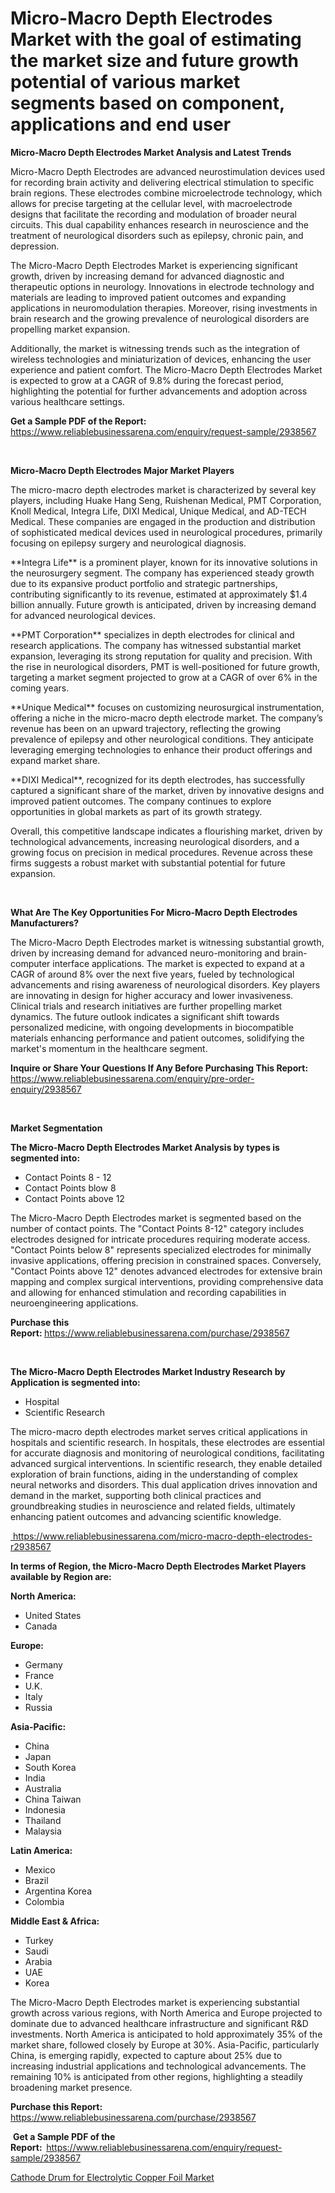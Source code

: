 <p><h1>Micro-Macro Depth Electrodes Market with the goal of estimating the market size and future growth potential of various market segments based on component, applications and end user</h1></p><p><strong>Micro-Macro Depth Electrodes Market Analysis and Latest Trends</strong></p>
<p><p>Micro-Macro Depth Electrodes are advanced neurostimulation devices used for recording brain activity and delivering electrical stimulation to specific brain regions. These electrodes combine microelectrode technology, which allows for precise targeting at the cellular level, with macroelectrode designs that facilitate the recording and modulation of broader neural circuits. This dual capability enhances research in neuroscience and the treatment of neurological disorders such as epilepsy, chronic pain, and depression.</p><p>The Micro-Macro Depth Electrodes Market is experiencing significant growth, driven by increasing demand for advanced diagnostic and therapeutic options in neurology. Innovations in electrode technology and materials are leading to improved patient outcomes and expanding applications in neuromodulation therapies. Moreover, rising investments in brain research and the growing prevalence of neurological disorders are propelling market expansion.</p><p>Additionally, the market is witnessing trends such as the integration of wireless technologies and miniaturization of devices, enhancing the user experience and patient comfort. The Micro-Macro Depth Electrodes Market is expected to grow at a CAGR of 9.8% during the forecast period, highlighting the potential for further advancements and adoption across various healthcare settings.</p></p>
<p><strong>Get a Sample PDF of the Report:&nbsp;</strong> <a href="https://www.reliablebusinessarena.com/enquiry/request-sample/2938567?utm_campaign=2187&utm_medium=2&utm_source=Github&utm_content=ia&utm_term=15032025&utm_id=micro-macro-depth-electrodes">https://www.reliablebusinessarena.com/enquiry/request-sample/2938567</a></p>
<p>&nbsp;</p>
<p><strong>Micro-Macro Depth Electrodes Major Market Players</strong></p>
<p><p>The micro-macro depth electrodes market is characterized by several key players, including Huake Hang Seng, Ruishenan Medical, PMT Corporation, Knoll Medical, Integra Life, DIXI Medical, Unique Medical, and AD-TECH Medical. These companies are engaged in the production and distribution of sophisticated medical devices used in neurological procedures, primarily focusing on epilepsy surgery and neurological diagnosis.</p><p>**Integra Life** is a prominent player, known for its innovative solutions in the neurosurgery segment. The company has experienced steady growth due to its expansive product portfolio and strategic partnerships, contributing significantly to its revenue, estimated at approximately $1.4 billion annually. Future growth is anticipated, driven by increasing demand for advanced neurological devices.</p><p>**PMT Corporation** specializes in depth electrodes for clinical and research applications. The company has witnessed substantial market expansion, leveraging its strong reputation for quality and precision. With the rise in neurological disorders, PMT is well-positioned for future growth, targeting a market segment projected to grow at a CAGR of over 6% in the coming years.</p><p>**Unique Medical** focuses on customizing neurosurgical instrumentation, offering a niche in the micro-macro depth electrode market. The company’s revenue has been on an upward trajectory, reflecting the growing prevalence of epilepsy and other neurological conditions. They anticipate leveraging emerging technologies to enhance their product offerings and expand market share.</p><p>**DIXI Medical**, recognized for its depth electrodes, has successfully captured a significant share of the market, driven by innovative designs and improved patient outcomes. The company continues to explore opportunities in global markets as part of its growth strategy.</p><p>Overall, this competitive landscape indicates a flourishing market, driven by technological advancements, increasing neurological disorders, and a growing focus on precision in medical procedures. Revenue across these firms suggests a robust market with substantial potential for future expansion.</p></p>
<p>&nbsp;</p>
<p><strong>What Are The Key Opportunities For Micro-Macro Depth Electrodes Manufacturers?</strong></p>
<p><p>The Micro-Macro Depth Electrodes market is witnessing substantial growth, driven by increasing demand for advanced neuro-monitoring and brain-computer interface applications. The market is expected to expand at a CAGR of around 8% over the next five years, fueled by technological advancements and rising awareness of neurological disorders. Key players are innovating in design for higher accuracy and lower invasiveness. Clinical trials and research initiatives are further propelling market dynamics. The future outlook indicates a significant shift towards personalized medicine, with ongoing developments in biocompatible materials enhancing performance and patient outcomes, solidifying the market's momentum in the healthcare segment.</p></p>
<p><strong>Inquire or Share Your Questions If Any Before Purchasing This Report:</strong> <a href="https://www.reliablebusinessarena.com/enquiry/pre-order-enquiry/2938567?utm_campaign=2187&utm_medium=2&utm_source=Github&utm_content=ia&utm_term=15032025&utm_id=micro-macro-depth-electrodes">https://www.reliablebusinessarena.com/enquiry/pre-order-enquiry/2938567</a></p>
<p>&nbsp;</p>
<p><strong>Market Segmentation</strong></p>
<p><strong>The Micro-Macro Depth Electrodes Market Analysis by types is segmented into:</strong></p>
<p><ul><li>Contact Points 8 - 12</li><li>Contact Points blow 8</li><li>Contact Points above 12</li></ul></p>
<p><p>The Micro-Macro Depth Electrodes market is segmented based on the number of contact points. The "Contact Points 8-12" category includes electrodes designed for intricate procedures requiring moderate access. "Contact Points below 8" represents specialized electrodes for minimally invasive applications, offering precision in constrained spaces. Conversely, "Contact Points above 12" denotes advanced electrodes for extensive brain mapping and complex surgical interventions, providing comprehensive data and allowing for enhanced stimulation and recording capabilities in neuroengineering applications.</p></p>
<p><strong>Purchase this Report:&nbsp;</strong><a href="https://www.reliablebusinessarena.com/purchase/2938567?utm_campaign=2187&utm_medium=2&utm_source=Github&utm_content=ia&utm_term=15032025&utm_id=micro-macro-depth-electrodes">https://www.reliablebusinessarena.com/purchase/2938567</a></p>
<p>&nbsp;</p>
<p><strong>The Micro-Macro Depth Electrodes Market Industry Research by Application is segmented into:</strong></p>
<p><ul><li>Hospital</li><li>Scientific Research</li></ul></p>
<p><p>The micro-macro depth electrodes market serves critical applications in hospitals and scientific research. In hospitals, these electrodes are essential for accurate diagnosis and monitoring of neurological conditions, facilitating advanced surgical interventions. In scientific research, they enable detailed exploration of brain functions, aiding in the understanding of complex neural networks and disorders. This dual application drives innovation and demand in the market, supporting both clinical practices and groundbreaking studies in neuroscience and related fields, ultimately enhancing patient outcomes and advancing scientific knowledge.</p></p>
<p><a href="https://www.reliablebusinessarena.com/micro-macro-depth-electrodes-r2938567?utm_campaign=2187&utm_medium=2&utm_source=Github&utm_content=ia&utm_term=15032025&utm_id=micro-macro-depth-electrodes">&nbsp;https://www.reliablebusinessarena.com/micro-macro-depth-electrodes-r2938567</a></p>
<p><strong>In terms of Region, the Micro-Macro Depth Electrodes Market Players available by Region are:</strong></p>
<p>
    <p> <strong> North America: </strong>
        <ul>
            <li>United States</li>
            <li>Canada</li>
        </ul>
        </p> 
    <p> <strong> Europe: </strong>
        <ul>
            <li>Germany</li>
            <li>France</li>
            <li>U.K.</li>
            <li>Italy</li>
            <li>Russia</li>
        </ul>
        </p> 
    <p> <strong> Asia-Pacific: </strong>
        <ul>
            <li>China</li>
            <li>Japan</li>
            <li>South Korea</li>
            <li>India</li>
            <li>Australia</li>
            <li>China Taiwan</li>
            <li>Indonesia</li>
            <li>Thailand</li>
            <li>Malaysia</li>
        </ul>
        </p> 
    <p> <strong> Latin America: </strong>
        <ul>
            <li>Mexico</li>
            <li>Brazil</li>
            <li>Argentina Korea</li>
            <li>Colombia</li>
        </ul>
        </p> 
    <p> <strong> Middle East & Africa: </strong>
        <ul>
            <li>Turkey</li>
            <li>Saudi</li>
            <li>Arabia</li>
            <li>UAE</li>
            <li>Korea</li>
        </ul>
    </p>
    </p>
<p><p>The Micro-Macro Depth Electrodes market is experiencing substantial growth across various regions, with North America and Europe projected to dominate due to advanced healthcare infrastructure and significant R&D investments. North America is anticipated to hold approximately 35% of the market share, followed closely by Europe at 30%. Asia-Pacific, particularly China, is emerging rapidly, expected to capture about 25% due to increasing industrial applications and technological advancements. The remaining 10% is anticipated from other regions, highlighting a steadily broadening market presence.</p></p>
<p><strong>Purchase this Report: </strong><a href="https://www.reliablebusinessarena.com/purchase/2938567?utm_campaign=2187&utm_medium=2&utm_source=Github&utm_content=ia&utm_term=15032025&utm_id=micro-macro-depth-electrodes">https://www.reliablebusinessarena.com/purchase/2938567</a></p>
<p>&nbsp;<strong>Get a Sample PDF of the Report:&nbsp;&nbsp;</strong><a href="https://www.reliablebusinessarena.com/enquiry/request-sample/2938567?utm_campaign=2187&utm_medium=2&utm_source=Github&utm_content=ia&utm_term=15032025&utm_id=micro-macro-depth-electrodes">https://www.reliablebusinessarena.com/enquiry/request-sample/2938567</a></p>
<p><strong></strong></p>
<p><p><a href="https://github.com/mauripalmi/Market-Research-Report-List-6/blob/main/cathode-drum-for-electrolytic-copper-foil-market.md?utm_campaign=2187&utm_medium=2&utm_source=Github&utm_content=ia&utm_term=15032025&utm_id=micro-macro-depth-electrodes">Cathode Drum for Electrolytic Copper Foil Market</a></p></p>
